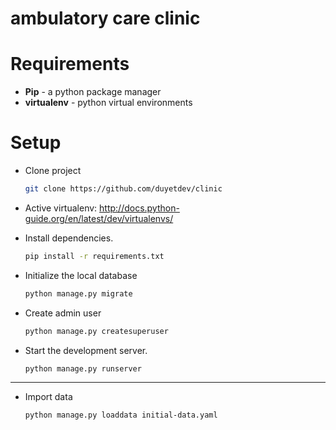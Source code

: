 # ambulatory care clinic

# Requirements

- **Pip** - a python package manager
- **virtualenv** - python virtual environments

# Setup 

* Clone project 
	
	```sh
	git clone https://github.com/duyetdev/clinic
	```

* Active virtualenv: http://docs.python-guide.org/en/latest/dev/virtualenvs/
* Install dependencies.

	```sh
	pip install -r requirements.txt
	```

* Initialize the local database
	
	```sh
	python manage.py migrate
	```
* Create admin user
	
	```sh
	python manage.py createsuperuser
	```

* Start the development server.
	
	```sh
	python manage.py runserver
	```

-------------------------------

* Import data 

	```sh
	python manage.py loaddata initial-data.yaml
	```